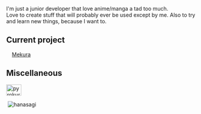
I'm just a junior developer that love anime/manga a tad too much.</br>
Love to create stuff that will probably ever be used except by me. Also to try and learn new things, because I want to.

<h2 style="font-weight:bold">Current project</h2>
<a style="margin-left: 15px;" href="https://github.com/Hanasagi/Mekura-Website">Mekura</a>

<h2 style="font-weight:bold">Miscellaneous</h2>

<a href="https://twitter.com/pyrokuro" target="blank"><img align="center" src="https://cdn.jsdelivr.net/npm/simple-icons@3.0.1/icons/twitter.svg" alt="pyrokuro" height="30" width="40" /></a>

<p>&nbsp;<img align="center" src="https://github-readme-stats.vercel.app/api?username=hanasagi&show_icons=true&locale=en" alt="hanasagi" /></p>

